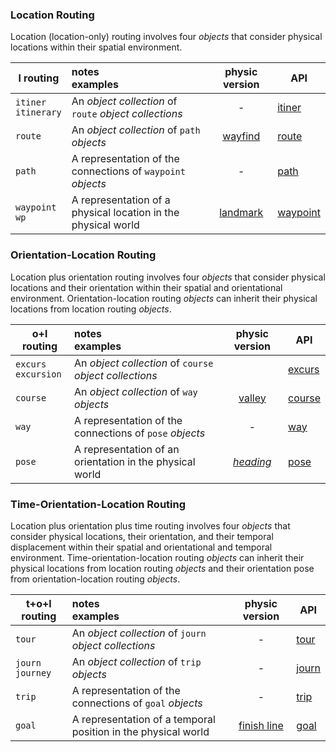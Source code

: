 ### Location Routing
Location (location-only) routing involves four *objects* that consider physical locations within their spatial environment.

| l routing | notes<br>examples | physic version | API |
|--|:--|:-:|--|
| `itiner`<br>`itinerary` | An *object* *collection* of `route` *object* *collections* | - | [itiner](../metaphysic/obj/itiner.md) |
| `route` | An *object* *collection* of `path` *objects* | [wayfind](../physic/obj/wayfind.md) | [route](../metaphysic/obj/route.md) |
| `path` | A representation of the connections of `waypoint` *objects* | - | [path](../metaphysic/obj/path.md) |
| `waypoint`<br>`wp` | A representation of a physical location in the physical world | [landmark](../physic/obj/landmark.md) | [waypoint](../metaphysic/obj/waypoint.md) |

### Orientation-Location Routing
Location plus orientation routing involves four *objects* that consider physical locations and their orientation within their spatial and orientational environment. Orientation-location routing *objects* can inherit their physical locations from location routing *objects*.

| o+l routing | notes<br>examples | physic version | API |
|--|:--|:-:|--|
| `excurs`<br>`excursion` | An *object* *collection* of `course` *object* *collections* | | [excurs](../metaphysic/obj/excurs.md) |
| `course` | An *object* *collection* of `way` *objects* | [valley](../physic/obj/valley.md) | [course](../metaphysic/obj/course.md) |
| `way` | A representation of the connections of `pose` *objects* | - | [way](../metaphysic/obj/way.md) |
| `pose` | A representation of an orientation in the physical world | *[heading](../metaphysic/funct/heading.md)* | [pose](../metaphysic/obj/pose.md) |

### Time-Orientation-Location Routing
Location plus orientation plus time routing involves four *objects* that consider physical locations, their orientation, and their temporal displacement within their spatial and orientational and temporal environment. Time-orientation-location routing *objects* can inherit their physical locations from location routing *objects* and their orientation pose from orientation-location routing *objects*.

| t+o+l routing | notes<br>examples | physic version | API |
|--|:--|:-:|--|
| `tour` | An *object* *collection* of `journ` *object* *collections* | - | [tour](../metaphysic/obj/tour.md) |
| `journ`<br>`journey` | An *object* *collection* of `trip` *objects* | - | [journ](../metaphysic/obj/journ.md) |
| `trip` | A representation of the connections of `goal` *objects* | - | [trip](../metaphysic/obj/trip.md) |
| `goal` | A representation of a temporal position in the physical world | [finish line](../physic/obj/finline.md) | [goal](../metaphysic/obj/goal.md) |